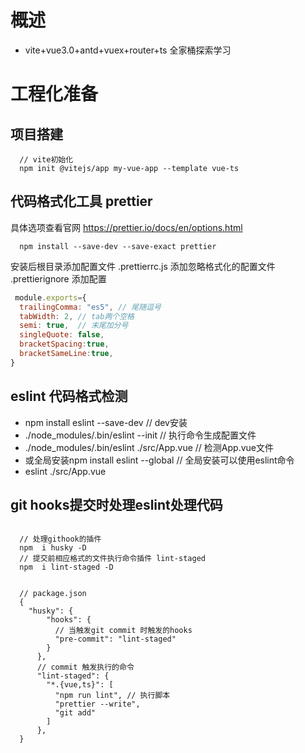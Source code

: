 # 概述

- vite+vue3.0+antd+vuex+router+ts 全家桶探索学习
# 工程化准备
## 项目搭建

```none
  // vite初始化
  npm init @vitejs/app my-vue-app --template vue-ts
```

## 代码格式化工具 prettier

具体选项查看官网
<https://prettier.io/docs/en/options.html>

```CLI
  npm install --save-dev --save-exact prettier
```

安装后根目录添加配置文件 .prettierrc.js
添加忽略格式化的配置文件 .prettierignore
添加配置

```js
 module.exports={
  trailingComma: "es5", // 尾随逗号
  tabWidth: 2, // tab两个空格
  semi: true,  // 末尾加分号
  singleQuote: false, 
  bracketSpacing:true,
  bracketSameLine:true, 
}
```

## eslint 代码格式检测

- npm install eslint --save-dev   // dev安装
- ./node_modules/.bin/eslint --init // 执行命令生成配置文件
- ./node_modules/.bin/eslint ./src/App.vue  // 检测App.vue文件
- 或全局安装npm install eslint --global // 全局安装可以使用eslint命令
- eslint ./src/App.vue  

## git hooks提交时处理eslint处理代码

```none

  // 处理githook的插件
  npm  i husky -D
  // 提交前相应格式的文件执行命令插件 lint-staged
  npm  i lint-staged -D

```

```

  // package.json
  {
    "husky": {
        "hooks": {
          // 当触发git commit 时触发的hooks
          "pre-commit": "lint-staged"
        }
      },
      // commit 触发执行的命令
      "lint-staged": {
        "*.{vue,ts}": [
          "npm run lint", // 执行脚本
          "prettier --write",
          "git add"
        ]
      },
  }

```
